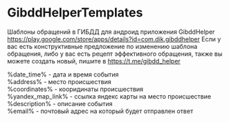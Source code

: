 # GibddHelperTemplates
Шаблоны обращений в ГИБДД для андроид приложения GibddHelper https://play.google.com/store/apps/details?id=com.dik.gibddhelper
Если у вас есть конструктивные предложение по изменению шаблона обращения, либо у вас есть рецепт эффективного обращения, также вы можете создать новый, пишите в https://t.me/gibdd_helper

%date_time% - дата и время события<br/>
%address% - место происшествия<br/>
%coordinates% - кооридинаты происшествия<br/>
%yandex_map_link% - ссылка яндекс карты на место происшествие<br/>
%description% - описание события<br/>
%email% - почтовый адрес на который будет отправлен ответ<br/>
